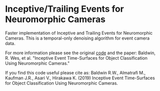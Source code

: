 # Inceptive/Trailing Events for Neuromorphic Cameras
Faster implementation of Inceptive and Trailing Events for Neuromorphic Cameras. This is a temporal-only denoising algorithm for event camera data.

For more information please see the original [code](https://github.com/bald6354/iets) and the paper: Baldwin, R. Wes, et al. "Inceptive Event Time-Surfaces for Object Classification Using Neuromorphic Cameras."

If you find this code useful please cite as:
Baldwin R.W., Almatrafi M., Kaufman J.R., Asari V., Hirakawa K. (2019) Inceptive Event Time-Surfaces for Object Classification Using Neuromorphic Cameras.
